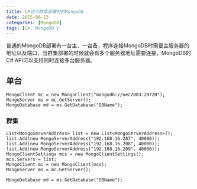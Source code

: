 ```yaml
---
title: C#访问群集部署时的MongoDB
date: 2015-08-13
categories: [MongoDB]
tags: [C#, MongoDB ]
---
```


普通的MongoDB部署有一台主、一台备，程序连接MongoDB时需要主服务器的地址以及端口，当群集部署的时候就会有多个服务器地址需要连接，MongoDB的C# API可以支持同时连接多台服务器。

## 单台

```
MongoClient mc = new MongoClient("mongodb://oec2003:20720");
MongoServer ms = mc.GetServer();
MongoDatabase md = ms.GetDatabase("DBName");
```

### 群集

```
List<MongoServerAddress> list = new List<MongoServerAddress>();
list.Add(new MongoServerAddress("192.168.16.207", 40000));
list.Add(new MongoServerAddress("192.168.16.208", 40000));
list.Add(new MongoServerAddress("192.168.16.209", 40000));
MongoClientSettings mcs = new MongoClientSettings();
mcs.Servers = list;
MongoClient mc = new MongoClient(mcs);
MongoServer ms = mc.GetServer();

MongoDatabase md = ms.GetDatabase("DBName");
```


